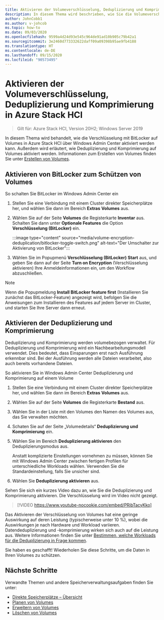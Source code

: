 ```yaml
---
title: Aktivieren der Volumeverschlüsselung, Deduplizierung und Komprimierung – Azure Stack HCI
description: In diesem Thema wird beschrieben, wie Sie die Volumeverschlüsselung, Deduplizierung und Komprimierung in Azure Stack HCI mithilfe von Windows Admin Center einsetzen.
author: JohnCobb1
ms.author: v-johcob
ms.topic: how-to
ms.date: 09/03/2020
ms.openlocfilehash: 9599a4d24d93e545c964de91ad10b905c79b42a1
ms.sourcegitcommit: 3e2460d773332622daff09a09398b95ae9fb4188
ms.translationtype: HT
ms.contentlocale: de-DE
ms.lasthandoff: 09/15/2020
ms.locfileid: "90573495"
---
```

# <a name="enable-volume-encryption-deduplication-and-compression-in-azure-stack-hci"></a>Aktivieren der Volumeverschlüsselung, Deduplizierung und Komprimierung in Azure Stack HCI

> Gilt für: Azure Stack HCI, Version 20H2; Windows Server 2019

In diesem Thema wird behandelt, wie die Verschlüsselung mit BitLocker auf Volumes in Azure Stack HCI über Windows Admin Center aktiviert werden kann. Außerdem wird erläutert, wie Deduplizierung und Komprimierung auf Volumes aktiviert werden. Informationen zum Erstellen von Volumes finden Sie unter [Erstellen von Volumes](create-volumes.md).

## <a name="turn-on-bitlocker-to-protect-volumes"></a>Aktivieren von BitLocker zum Schützen von Volumes
So schalten Sie BitLocker im Windows Admin Center ein

1. Stellen Sie eine Verbindung mit einem Cluster direkter Speicherplätze her, und wählen Sie dann im Bereich **Extras** **Volumes** aus.
1. Wählen Sie auf der Seite **Volumes** die Registerkarte **Inventar** aus. Schalten Sie dann unter **Optionale Features** die Option **Verschlüsselung (BitLocker)** ein.

    :::image type="content" source="media/volume-encryption-deduplication/bitlocker-toggle-switch.png" alt-text="Der Umschalter zur Aktivierung von BitLocker":::

1. Wählen Sie im Popupmenü **Verschlüsselung (BitLocker)** **Start** aus, und geben Sie dann auf der Seite **Turn on Encryption** (Verschlüsselung aktivieren) Ihre Anmeldeinformationen ein, um den Workflow abzuschließen.

>[!NOTE]
   > Wenn die Popupmeldung **Install BitLocker feature first** (Installieren Sie zunächst das BitLocker-Feature) angezeigt wird, befolgen Sie die Anweisungen zum Installieren des Features auf jedem Server im Cluster, und starten Sie Ihre Server dann erneut.

## <a name="turn-on-deduplication-and-compression"></a>Aktivieren der Deduplizierung und Komprimierung
Deduplizierung und Komprimierung werden volumebezogen verwaltet. Für Deduplizierung und Komprimierung wird ein Nachbearbeitungsmodell verwendet. Dies bedeutet, dass Einsparungen erst nach Ausführung erkennbar sind. Bei der Ausführung werden alle Dateien verarbeitet, also auch bereits vorhandene Dateien.

So aktivieren Sie in Windows Admin Center Deduplizierung und Komprimierung auf einem Volume

1. Stellen Sie eine Verbindung mit einem Cluster direkter Speicherplätze her, und wählen Sie dann im Bereich **Extras** **Volumes** aus.
1. Wählen Sie auf der Seite **Volumes** die Registerkarte **Bestand** aus.
1. Wählen Sie in der Liste mit den Volumes den Namen des Volumes aus, das Sie verwalten möchten.
1. Schaten Sie auf der Seite „Volumedetails“ **Deduplizierung und Komprimierung** ein.
1. Wählen Sie im Bereich **Deduplizierung aktivieren** den Deduplizierungsmodus aus.

    Anstatt komplizierte Einstellungen vornehmen zu müssen, können Sie mit Windows Admin Center zwischen fertigen Profilen für unterschiedliche Workloads wählen. Verwenden Sie die Standardeinstellung, falls Sie unsicher sind.

1. Wählen Sie **Deduplizierung aktivieren** aus.

Sehen Sie sich ein kurzes Video dazu an, wie Sie die Deduplizierung und Komprimierung aktivieren. Die Verschlüsselung wird im Video nicht gezeigt.

> [!VIDEO https://www.youtube-nocookie.com/embed/PRibTacyKko]

Das Aktivieren der Verschlüsselung von Volumes hat eine geringe Auswirkung auf deren Leistung (typischerweise unter 10 %), wobei die Auswirkungen je nach Hardware und Workload variieren. Datendeduplizierung und -komprimierung wirken sich auch auf die Leistung aus. Weitere Informationen finden Sie unter [Bestimmen, welche Workloads für die Deduplizierung in Frage kommen](/windows-server/storage/data-deduplication/install-enable#enable-dedup-candidate-workloads).

<!---Add info on greyed out ReFS option? --->

Sie haben es geschafft! Wiederholen Sie diese Schritte, um die Daten in Ihren Volumes zu schützen.

## <a name="next-steps"></a>Nächste Schritte
Verwandte Themen und andere Speicherverwaltungsaufgaben finden Sie unter:

- [Direkte Speicherplätze – Übersicht](/windows-server/storage/storage-spaces/storage-spaces-direct-overview)
- [Planen von Volumes](../concepts/plan-volumes.md)
- [Erweitern von Volumes](extend-volumes.md)
- [Löschen von Volumes](delete-volumes.md)